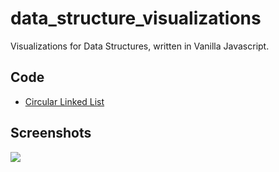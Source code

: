 # data_structure_visualizations

Visualizations for Data Structures, written in Vanilla Javascript.

## Code

* [Circular Linked List](docs/circular_linked_list_visualizer/index.html)

## Screenshots

![](https://user-images.githubusercontent.com/4649987/106372785-3c434e00-6341-11eb-934d-9ddfbe85d63e.PNG)